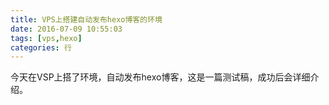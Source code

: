 ```yaml
---
title: VPS上搭建自动发布hexo博客的环境
date: 2016-07-09 10:55:03
tags: [vps,hexo]
categories: 行
---
```



今天在VSP上搭了环境，自动发布hexo博客，这是一篇测试稿，成功后会详细介绍。
